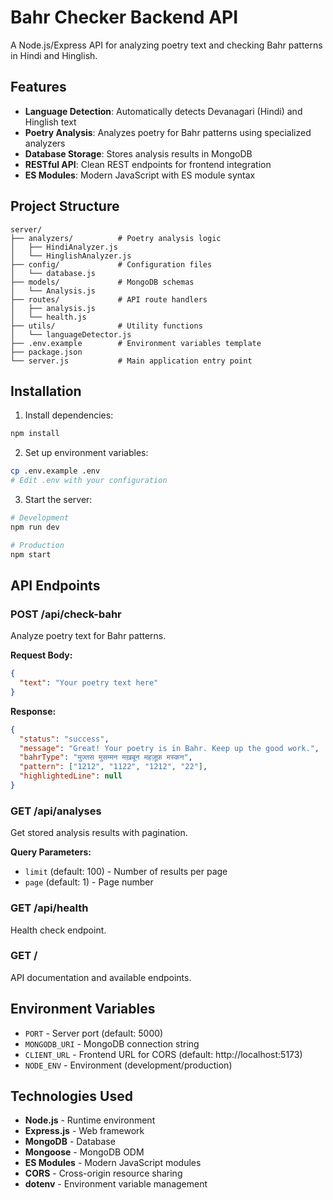 # Bahr Checker Backend API

A Node.js/Express API for analyzing poetry text and checking Bahr patterns in Hindi and Hinglish.

## Features

- **Language Detection**: Automatically detects Devanagari (Hindi) and Hinglish text
- **Poetry Analysis**: Analyzes poetry for Bahr patterns using specialized analyzers
- **Database Storage**: Stores analysis results in MongoDB
- **RESTful API**: Clean REST endpoints for frontend integration
- **ES Modules**: Modern JavaScript with ES module syntax

## Project Structure

```
server/
├── analyzers/          # Poetry analysis logic
│   ├── HindiAnalyzer.js
│   └── HinglishAnalyzer.js
├── config/             # Configuration files
│   └── database.js
├── models/             # MongoDB schemas
│   └── Analysis.js
├── routes/             # API route handlers
│   ├── analysis.js
│   └── health.js
├── utils/              # Utility functions
│   └── languageDetector.js
├── .env.example        # Environment variables template
├── package.json
└── server.js           # Main application entry point
```

## Installation

1. Install dependencies:
```bash
npm install
```

2. Set up environment variables:
```bash
cp .env.example .env
# Edit .env with your configuration
```

3. Start the server:
```bash
# Development
npm run dev

# Production
npm start
```

## API Endpoints

### POST /api/check-bahr
Analyze poetry text for Bahr patterns.

**Request Body:**
```json
{
  "text": "Your poetry text here"
}
```

**Response:**
```json
{
  "status": "success",
  "message": "Great! Your poetry is in Bahr. Keep up the good work.",
  "bahrType": "मुज्तस मुसम्मन मख़बून महज़ूफ़ मस्कन",
  "pattern": ["1212", "1122", "1212", "22"],
  "highlightedLine": null
}
```

### GET /api/analyses
Get stored analysis results with pagination.

**Query Parameters:**
- `limit` (default: 100) - Number of results per page
- `page` (default: 1) - Page number

### GET /api/health
Health check endpoint.

### GET /
API documentation and available endpoints.

## Environment Variables

- `PORT` - Server port (default: 5000)
- `MONGODB_URI` - MongoDB connection string
- `CLIENT_URL` - Frontend URL for CORS (default: http://localhost:5173)
- `NODE_ENV` - Environment (development/production)

## Technologies Used

- **Node.js** - Runtime environment
- **Express.js** - Web framework
- **MongoDB** - Database
- **Mongoose** - MongoDB ODM
- **ES Modules** - Modern JavaScript modules
- **CORS** - Cross-origin resource sharing
- **dotenv** - Environment variable management
